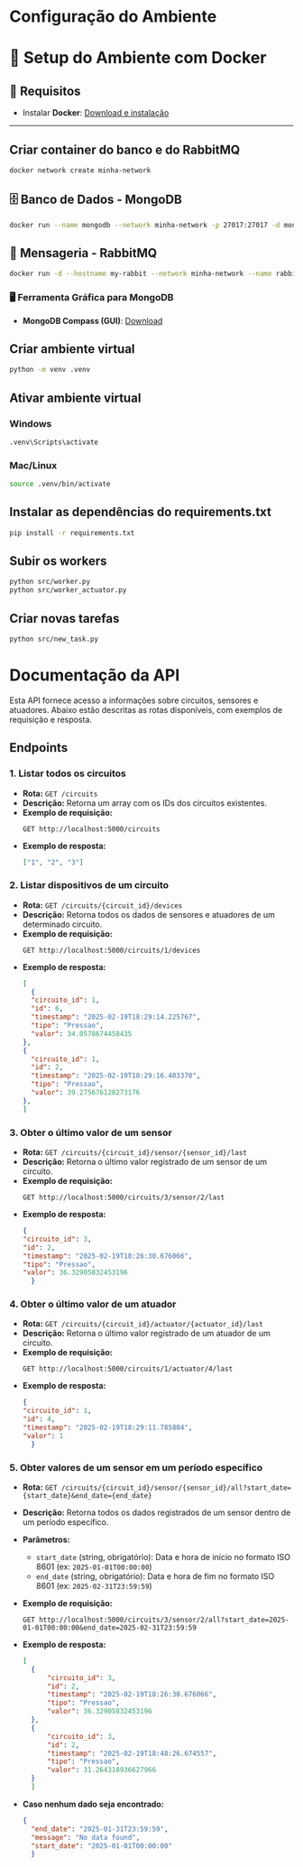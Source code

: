 # Configuração do Ambiente
# 🚀 Setup do Ambiente com Docker

## 📌 Requisitos
- Instalar **Docker**: [Download e instalação](https://www.docker.com/get-started)

---
## Criar container do banco e do RabbitMQ

```sh
docker network create minha-network
```
## 🗄️ Banco de Dados - MongoDB
```sh
docker run --name mongodb --network minha-network -p 27017:27017 -d mongodb/mongodb-community-server:latest
```
## 📨 Mensageria - RabbitMQ
```sh
docker run -d --hostname my-rabbit --network minha-network --name rabbit13 -p 8080:15672 -p 5672:5672 -p 25676:25676 rabbitmq:3-management
```

### 🖥️ Ferramenta Gráfica para MongoDB

- **MongoDB Compass (GUI)**: [Download](https://www.mongodb.com/try/download/compass)

## Criar ambiente virtual

```sh
python -m venv .venv
```

## Ativar ambiente virtual

### Windows
```sh
.venv\Scripts\activate
```

### Mac/Linux
```sh
source .venv/bin/activate
```

## Instalar as dependências do requirements.txt

```sh
pip install -r requirements.txt
```

## Subir os workers

```sh
python src/worker.py
python src/worker_actuator.py
```

## Criar novas tarefas

```sh
python src/new_task.py
```

# Documentação da API 

Esta API fornece acesso a informações sobre circuitos, sensores e atuadores. Abaixo estão descritas as rotas disponíveis, com exemplos de requisição e resposta.

## Endpoints

### 1. Listar todos os circuitos
- **Rota:** `GET /circuits`
- **Descrição:** Retorna um array com os IDs dos circuitos existentes.
- **Exemplo de requisição:**
  ```http
  GET http://localhost:5000/circuits
  ```
- **Exemplo de resposta:**
  ```json
  ["1", "2", "3"]
  ```

### 2. Listar dispositivos de um circuito
- **Rota:** `GET /circuits/{circuit_id}/devices`
- **Descrição:** Retorna todos os dados de sensores e atuadores de um determinado circuito.
- **Exemplo de requisição:**
  ```http
  GET http://localhost:5000/circuits/1/devices
  ```
- **Exemplo de resposta:**
  ```json
  [
    {
    "circuito_id": 1,
    "id": 6,
    "timestamp": "2025-02-19T18:29:14.225767",
    "tipo": "Pressao",
    "valor": 34.0578674458435
  },
  {
    "circuito_id": 1,
    "id": 2,
    "timestamp": "2025-02-19T18:29:16.403370",
    "tipo": "Pressao",
    "valor": 39.275676128273176
  },
  ]
  ```

### 3. Obter o último valor de um sensor
- **Rota:** `GET /circuits/{circuit_id}/sensor/{sensor_id}/last`
- **Descrição:** Retorna o último valor registrado de um sensor de um circuito.
- **Exemplo de requisição:**
  ```http
  GET http://localhost:5000/circuits/3/sensor/2/last
  ```
- **Exemplo de resposta:**
  ```json
  {
  "circuito_id": 3,
  "id": 2,
  "timestamp": "2025-02-19T18:26:30.676066",
  "tipo": "Pressao",
  "valor": 36.32905832453196
    }
  ```

### 4. Obter o último valor de um atuador
- **Rota:** `GET /circuits/{circuit_id}/actuator/{actuator_id}/last`
- **Descrição:** Retorna o último valor registrado de um atuador de um circuito.
- **Exemplo de requisição:**
  ```http
  GET http://localhost:5000/circuits/1/actuator/4/last
  ```
- **Exemplo de resposta:**
  ```json
  {
  "circuito_id": 1,
  "id": 4,
  "timestamp": "2025-02-19T18:29:11.785804",
  "valor": 1
    }
  ```

### 5. Obter valores de um sensor em um período específico
- **Rota:** `GET /circuits/{circuit_id}/sensor/{sensor_id}/all?start_date={start_date}&end_date={end_date}`
- **Descrição:** Retorna todos os dados registrados de um sensor dentro de um período específico.
- **Parâmetros:**
  - `start_date` (string, obrigatório): Data e hora de início no formato ISO 8601 (ex: `2025-01-01T00:00:00`)
  - `end_date` (string, obrigatório): Data e hora de fim no formato ISO 8601 (ex: `2025-02-31T23:59:59`)
- **Exemplo de requisição:**
  ```http
  GET http://localhost:5000/circuits/3/sensor/2/all?start_date=2025-01-01T00:00:00&end_date=2025-02-31T23:59:59
  ```
- **Exemplo de resposta:**
  ```json
  [
    {
        "circuito_id": 3,
        "id": 2,
        "timestamp": "2025-02-19T18:26:30.676066",
        "tipo": "Pressao",
        "valor": 36.32905832453196
    },
    {
        "circuito_id": 3,
        "id": 2,
        "timestamp": "2025-02-19T18:48:26.674557",
        "tipo": "Pressao",
        "valor": 31.264318936627966
    }
    ]
  ```

- **Caso nenhum dado seja encontrado:**
  ```json
  {
    "end_date": "2025-01-31T23:59:59",
    "message": "No data found",
    "start_date": "2025-01-01T00:00:00"
    }
  ```


